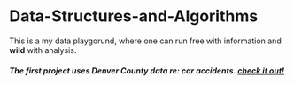 # Data-Structures-and-Algorithms
This is a my data playgorund, where one can run free with information and **wild** with analysis.

##### The first project uses Denver County data re: car accidents. [check it out!](https://github.com/alexG53090/Data-Structures-and-Algorithms/tree/master/denver-traffic-accidents-master)

